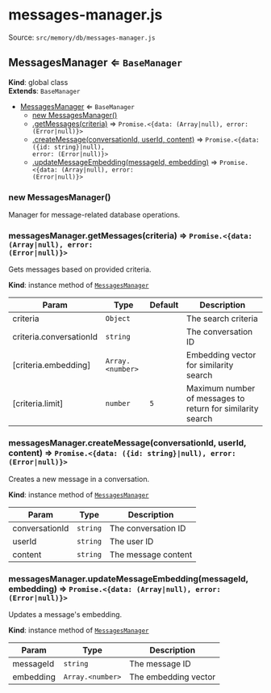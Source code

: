# messages-manager.js

Source: `src/memory/db/messages-manager.js`

<a name="MessagesManager"></a>

## MessagesManager ⇐ <code>BaseManager</code>
**Kind**: global class  
**Extends**: <code>BaseManager</code>  

* [MessagesManager](#MessagesManager) ⇐ <code>BaseManager</code>
    * [new MessagesManager()](#new_MessagesManager_new)
    * [.getMessages(criteria)](#MessagesManager+getMessages) ⇒ <code>Promise.&lt;{data: (Array\|null), error: (Error\|null)}&gt;</code>
    * [.createMessage(conversationId, userId, content)](#MessagesManager+createMessage) ⇒ <code>Promise.&lt;{data: ({id: string}\|null), error: (Error\|null)}&gt;</code>
    * [.updateMessageEmbedding(messageId, embedding)](#MessagesManager+updateMessageEmbedding) ⇒ <code>Promise.&lt;{data: (Array\|null), error: (Error\|null)}&gt;</code>

<a name="new_MessagesManager_new"></a>

### new MessagesManager()
Manager for message-related database operations.

<a name="MessagesManager+getMessages"></a>

### messagesManager.getMessages(criteria) ⇒ <code>Promise.&lt;{data: (Array\|null), error: (Error\|null)}&gt;</code>
Gets messages based on provided criteria.

**Kind**: instance method of [<code>MessagesManager</code>](#MessagesManager)  

| Param | Type | Default | Description |
| --- | --- | --- | --- |
| criteria | <code>Object</code> |  | The search criteria |
| criteria.conversationId | <code>string</code> |  | The conversation ID |
| [criteria.embedding] | <code>Array.&lt;number&gt;</code> |  | Embedding vector for similarity search |
| [criteria.limit] | <code>number</code> | <code>5</code> | Maximum number of messages to return for similarity search |

<a name="MessagesManager+createMessage"></a>

### messagesManager.createMessage(conversationId, userId, content) ⇒ <code>Promise.&lt;{data: ({id: string}\|null), error: (Error\|null)}&gt;</code>
Creates a new message in a conversation.

**Kind**: instance method of [<code>MessagesManager</code>](#MessagesManager)  

| Param | Type | Description |
| --- | --- | --- |
| conversationId | <code>string</code> | The conversation ID |
| userId | <code>string</code> | The user ID |
| content | <code>string</code> | The message content |

<a name="MessagesManager+updateMessageEmbedding"></a>

### messagesManager.updateMessageEmbedding(messageId, embedding) ⇒ <code>Promise.&lt;{data: (Array\|null), error: (Error\|null)}&gt;</code>
Updates a message's embedding.

**Kind**: instance method of [<code>MessagesManager</code>](#MessagesManager)  

| Param | Type | Description |
| --- | --- | --- |
| messageId | <code>string</code> | The message ID |
| embedding | <code>Array.&lt;number&gt;</code> | The embedding vector |

